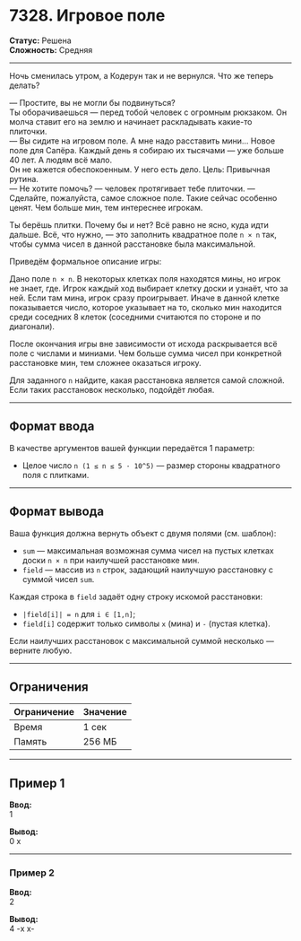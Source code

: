 # 7328. Игровое поле

**Статус:** Решена  
**Сложность:** Средняя

---

Ночь сменилась утром, а Кодерун так и не вернулся. Что же теперь делать?

— Простите, вы не могли бы подвинуться?  
Ты оборачиваешься — перед тобой человек с огромным рюкзаком. Он молча ставит его на землю и начинает раскладывать какие-то плиточки.  
— Вы сидите на игровом поле. А мне надо расставить мини… Новое поле для Сапёра. Каждый день я собираю их тысячами — уже больше 40 лет. А людям всё мало.  
Он не кажется обеспокоенным. У него есть дело. Цель: Привычная рутина.  
— Не хотите помочь? — человек протягивает тебе плиточки. — Сделайте, пожалуйста, самое сложное поле. Такие сейчас особенно ценят. Чем больше мин, тем интереснее игрокам.

Ты берёшь плитки. Почему бы и нет? Всё равно не ясно, куда идти дальше. Всё, что нужно, — это заполнить квадратное поле `n × n` так, чтобы сумма чисел в данной расстановке была максимальной.

Приведём формальное описание игры:

Дано поле `n × n`. В некоторых клетках поля находятся мины, но игрок не знает, где. Игрок каждый ход выбирает клетку доски и узнаёт, что за ней. Если там мина, игрок сразу проигрывает. Иначе в данной клетке показывается число, которое указывает на то, сколько мин находится среди соседних 8 клеток (соседними считаются по стороне и по диагонали).

После окончания игры вне зависимости от исхода раскрывается всё поле с числами и миниами. Чем больше сумма чисел при конкретной расстановке мин, тем сложнее оказаться игроку.

Для заданного `n` найдите, какая расстановка является самой сложной. Если таких расстановок несколько, подойдёт любая.

---

## Формат ввода

В качестве аргументов вашей функции передаётся 1 параметр:

- Целое число `n (1 ≤ n ≤ 5 · 10^5)` — размер стороны квадратного поля с плитками.

---

## Формат вывода

Ваша функция должна вернуть объект с двумя полями (см. шаблон):

- `sum` — максимальная возможная сумма чисел на пустых клетках доски `n × n` при наилучшей расстановке мин.
- `field` — массив из `n` строк, задающий наилучшую расстановку с суммой чисел `sum`.

Каждая строка в `field` задаёт одну строку искомой расстановки:

- `|field[i]| = n` для `i ∈ [1,n]`;
- `field[i]` содержит только символы `x` (мина) и `-` (пустая клетка).

Если наилучших расстановок с максимальной суммой несколько — верните любую.

---

## Ограничения

| Ограничение             | Значение  |
|-------------------------|------------|
| Время                   | 1 сек     |
| Память                  | 256 МБ   |

---

## Пример 1
**Ввод:**  
1

**Вывод:**  
0
x

---

### Пример 2
**Ввод:**  
2

**Вывод:**  
4
-x
x-